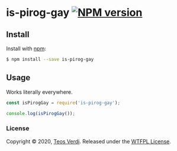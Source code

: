 # is-pirog-gay [![NPM version](https://img.shields.io/npm/dt/is-pirog-gay)](https://www.npmjs.com/package/is-pirog-gay)

## Install

Install with [npm](https://www.npmjs.com/):

```sh
$ npm install --save is-pirog-gay
```

## Usage

Works literally everywhere.

```js
const isPirogGay = require('is-pirog-gay');

console.log(isPirogGay());
```


### License

Copyright © 2020, [Teos Verdi](https://twitter.com/teosverdi).
Released under the [WTFPL License](LICENSE).